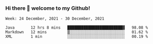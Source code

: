 ### Hi there 👋 welcome to my Github! 

<!--START_SECTION:waka-->
```text
Week: 24 December, 2021 - 30 December, 2021

Java       12 hrs 8 mins   ████████████████████████▓   98.08 % 
Markdown   12 mins         ▒░░░░░░░░░░░░░░░░░░░░░░░░   01.62 % 
XML        1 min           ░░░░░░░░░░░░░░░░░░░░░░░░░   00.19 % 
```
<!--END_SECTION:waka-->
